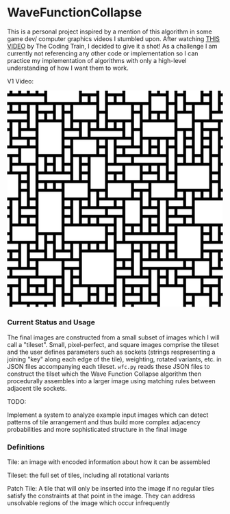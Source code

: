 # WaveFunctionCollapse

This is a personal project inspired by a mention of this algorithm in some game dev/ computer graphics videos I stumbled upon. After watching [THIS VIDEO](https://youtu.be/rI_y2GAlQFM "The Coding Train") by The Coding Train, I decided to give it a shot! As a challenge I am currently not referencing any other code or implementation so I can practice my implementation of algorithms with only a high-level understanding of how I want them to work.

V1 Video:

[![V1 Wave Function Collapse](V1.PNG)](https://youtube.com/shorts/JEJoIFABgiQ "V1 Wave Function Collapse")

### Current Status and Usage
The final images are constructed from a small subset of images which I will call a "tileset". Small, pixel-perfect, and square images comprise the tileset and the user defines parameters such as sockets (strings respresenting a joining "key" along each edge of the tile), weighting, rotated variants, etc. in JSON files accompanying each tileset. `wfc.py` reads these JSON files to construct the tilset which the Wave Function Collapse algorithm then procedurally assembles into a larger image using matching rules between adjacent tile sockets.

TODO:

Implement a system to analyze example input images which can detect patterns of tile arrangement and thus build more complex adjacency probabilities and more sophisticated structure in the final image

### Definitions
Tile: an image with encoded information about how it can be assembled

Tileset: the full set of tiles, including all rotational variants

Patch Tile: A tile that will only be inserted into the image if no regular tiles satisfy the constraints at that point in the image. They can address unsolvable regions of the image which occur infrequently



